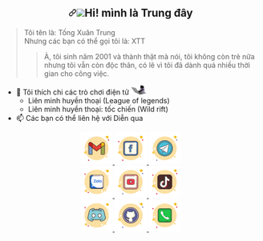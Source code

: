 <article class="markdown-body entry-content container-lg f5" itemprop="text"><h2 align="center" dir="auto"><a id="user-content-hi-mình-là-Camta-đây" class="anchor" aria-hidden="true" href="#hi-mình-là-diễn-đây"><svg class="octicon octicon-link" viewBox="0 0 16 16" version="1.1" width="16" height="16" aria-hidden="true"><path fill-rule="evenodd" d="M7.775 3.275a.75.75 0 001.06 1.06l1.25-1.25a2 2 0 112.83 2.83l-2.5 2.5a2 2 0 01-2.83 0 .75.75 0 00-1.06 1.06 3.5 3.5 0 004.95 0l2.5-2.5a3.5 3.5 0 00-4.95-4.95l-1.25 1.25zm-4.69 9.64a2 2 0 010-2.83l2.5-2.5a2 2 0 012.83 0 .75.75 0 001.06-1.06 3.5 3.5 0 00-4.95 0l-2.5 2.5a3.5 3.5 0 004.95 4.95l1.25-1.25a.75.75 0 00-1.06-1.06l-1.25 1.25a2 2 0 01-2.83 0z"></path></svg></a><a target="_blank" rel="noopener noreferrer" href="https://raw.githubusercontent.com//dieenx/dieenx/main/README/wave.gif?raw=true"><img src="https://raw.githubusercontent.com//dieenx/dieenx/main/README/wave.gif?raw=true" width="25px" style="max-width: 100%;"></a>Hi! mình là Trung đây
</h2>
<blockquote>
<p dir="auto">Tôi tên là: Tống Xuân Trung <br>
Nhưng các bạn có thể gọi tôi là: XTT <br></p>
<blockquote>
<p dir="auto">À, tôi sinh năm 2001 và thành thật mà nói, tôi không còn trẻ nữa nhưng tôi vẫn còn độc thân, có lẽ vì tôi đã dành quá nhiều thời gian cho công việc.<br></p>
</blockquote>
</blockquote>
<ul dir="auto">
<li><g-emoji class="g-emoji" alias="eyes" fallback-src="https://github.githubassets.com/images/icons/emoji/unicode/1f440.png">👀</g-emoji> Tôi thích chi các trò chơi điện tử <a target="_blank" rel="noopener noreferrer" href="https://raw.githubusercontent.com//dieenx/dieenx/main/README/catcode.gif?raw=true"><img height="20px" src="https://raw.githubusercontent.com//dieenx/dieenx/main/README/catcode.gif?raw=true" style="max-width: 100%;"></a>
<ul dir="auto">
<li>Liên minh huyền thoại (League of legends)</li>
<li>Liên minh huyền thoại: tốc chiến (Wild rift)</li>
</ul>
</li>
<li><g-emoji class="g-emoji" alias="mailbox" fallback-src="https://github.githubassets.com/images/icons/emoji/unicode/1f4eb.png">📫</g-emoji> Các bạn có thể liên hệ với Diễn qua</li>
</ul>
<p align="center" dir="auto">
  <a href="mailto:id.tranquangdien@gmail.com">
    <img height="64px" src="https://raw.githubusercontent.com/dieenx/dieenx/main/icons/gmail.svg" style="max-width: 100%;">
  </a>
  <a href="https://www.facebook.com/tqdien.vn" rel="nofollow">
    <img height="64px" src="https://raw.githubusercontent.com/dieenx/dieenx/main/icons/facebook.svg" style="max-width: 100%;">
  </a>
  <a href="https://dieenx.github.io/dieenx/" rel="nofollow">
    <img height="64px" src="https://raw.githubusercontent.com/dieenx/dieenx/main/icons/telegram-app.svg" style="max-width: 100%;">
  </a>
<br>
  <a href="https://dieenx.github.io/dieenx/" rel="nofollow">
    <img height="64px" src="https://raw.githubusercontent.com/dieenx/dieenx/main/icons/zalo.svg" style="max-width: 100%;">
  </a>
  <a href="https://www.youtube.com/channel/UC92uzcOv6ThxrD5AYhN6ktQ?sub_confirmation=1" rel="nofollow">
    <img height="64px" src="https://raw.githubusercontent.com/dieenx/dieenx/main/icons/youtube.svg" style="max-width: 100%;">
  </a>
  <a href="https://dieenx.github.io/dieenx/" rel="nofollow">
    <img height="64px" src="https://raw.githubusercontent.com/dieenx/dieenx/main/icons/tiktok.svg" style="max-width: 100%;">
  </a>
<br>
   <a href="https://dieenx.github.io/dieenx/" rel="nofollow">
    <img height="64px" src="https://raw.githubusercontent.com/dieenx/dieenx/main/icons/discord.svg" style="max-width: 100%;">
  </a>
  <a href="https://dieenx.github.io/dieenx/" rel="nofollow">
    <img height="64px" src="https://raw.githubusercontent.com/dieenx/dieenx/main/icons/github.svg" style="max-width: 100%;">
  </a>
  <a href="https://dieenx.github.io/dieenx/" rel="nofollow">
    <img height="64px" src="https://raw.githubusercontent.com/dieenx/dieenx/main/icons/phone.svg" style="max-width: 100%;">
  </a>
</p></article>
